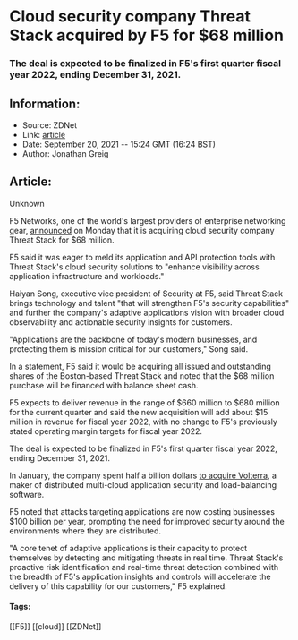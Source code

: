 # Cloud security company Threat Stack acquired by F5 for $68 million
### The deal is expected to be finalized in F5's first quarter fiscal year 2022, ending December 31, 2021.

## Information:
+ Source: ZDNet
+ Link: [article](https://www.zdnet.com/article/cloud-security-company-threat-stack-acquired-by-f5-for-68-million/)
+ Date: September 20, 2021 -- 15:24 GMT (16:24 BST)
+ Author: Jonathan Greig


## Article:
Unknown

F5 Networks, one of the world's largest providers of enterprise networking gear, [announced](https://www.businesswire.com/news/home/20210920005353/en/F5-Enhances-Cloud-Security-Portfolio-with-Acquisition-of-Threat-Stack) on Monday that it is acquiring cloud security company Threat Stack for $68 million.

F5 said it was eager to meld its application and API protection tools with Threat Stack's cloud security solutions to "enhance visibility across application infrastructure and workloads."

Haiyan Song, executive vice president of Security at F5, said Threat Stack brings technology and talent "that will strengthen F5's security capabilities" and further the company's adaptive applications vision with broader cloud observability and actionable security insights for customers.

"Applications are the backbone of today's modern businesses, and protecting them is mission critical for our customers," Song said. 

In a statement, F5 said it would be acquiring all issued and outstanding shares of the Boston-based Threat Stack and noted that the $68 million purchase will be financed with balance sheet cash.

F5 expects to deliver revenue in the range of $660 million to $680 million for the current quarter and said the new acquisition will add about $15 million in revenue for fiscal year 2022, with no change to F5's previously stated operating margin targets for fiscal year 2022.

The deal is expected to be finalized in F5's first quarter fiscal year 2022, ending December 31, 2021.






In January, the company spent half a billion dollars [to acquire Volterra](https://www.zdnet.com/article/f5-to-acquire-multi-cloud-security-software-maker-volterra-for-500-million-raises-financial-outlook/), a maker of distributed multi-cloud application security and load-balancing software.

F5 noted that attacks targeting applications are now costing businesses $100 billion per year, prompting the need for improved security around the environments where they are distributed. 

"A core tenet of adaptive applications is their capacity to protect themselves by detecting and mitigating threats in real time. Threat Stack's proactive risk identification and real-time threat detection combined with the breadth of F5's application insights and controls will accelerate the delivery of this capability for our customers," F5 explained. 





#### Tags:
[[F5]] [[cloud]] [[ZDNet]]
